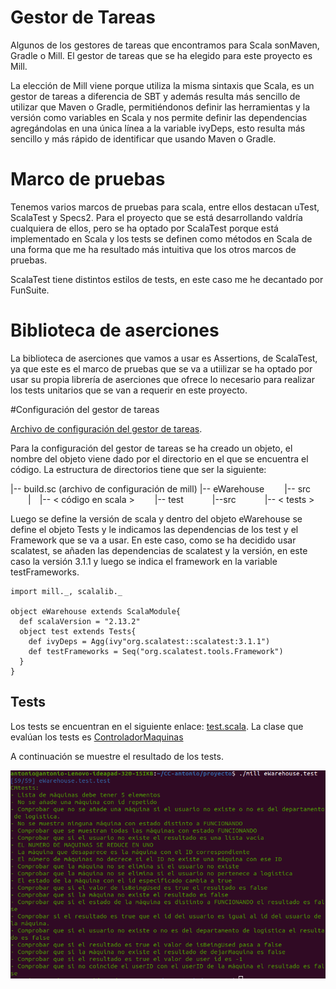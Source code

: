 # Gestor de Tareas

Algunos de los gestores de tareas que encontramos para Scala sonMaven, Gradle o Mill. El gestor de tareas que se ha elegido para este proyecto es Mill.

La elección de Mill viene porque utiliza la misma sintaxis que Scala, es un gestor de tareas a diferencia de SBT y además resulta más sencillo de utilizar que Maven o Gradle, permitiéndonos definir las herramientas y la versión como variables en Scala y nos permite definir las dependencias agregándolas en una única línea a la variable ivyDeps, esto resulta más sencillo y más rápido de identificar que usando Maven o Gradle.

# Marco de pruebas

Tenemos varios marcos de pruebas para scala, entre ellos destacan uTest, ScalaTest y Specs2. Para el proyecto que se está desarrollando valdría cualquiera de ellos, pero se ha optado por ScalaTest porque está implementado en Scala y los tests se definen como métodos en Scala de una forma que me ha resultado más intuitiva que los otros marcos de pruebas.

ScalaTest tiene distintos estilos de tests, en este caso me he decantado por FunSuite.


# Biblioteca de aserciones

La biblioteca de aserciones que vamos a usar es Assertions, de ScalaTest, ya que este es el marco de pruebas que se va a utiilizar se ha optado por usar su propia librería de aserciones que ofrece lo necesario para realizar los tests unitarios que se van a requerir en este proyecto.

#Configuración del gestor de tareas

[Archivo de configuración del gestor de tareas](https://github.com/antobalbis/CC-20-21-antoniobalbis/blob/main/build.sc).

Para la configuración del gestor de tareas se ha creado un objeto, el nombre del objeto viene dado por el directorio en el que se encuentra el código. La estructura de directorios tiene que ser la siguiente:

|-- build.sc (archivo de configuración de mill)
|-- eWarehouse
  |-- src
  | |-- < código en scala >
  |-- test
     |--src
        |-- < tests >

Luego se define la versión de scala y dentro del objeto eWarehouse se define el objeto Tests y le indicamos las dependencias de los test y el Framework que se va a usar. En este caso, como se ha decidido usar scalatest, se añaden las dependencias de scalatest y la versión, en este caso la versión 3.1.1 y luego se indica el framework en la variable testFrameworks.


```
import mill._, scalalib._

object eWarehouse extends ScalaModule{
  def scalaVersion = "2.13.2"
  object test extends Tests{
    def ivyDeps = Agg(ivy"org.scalatest::scalatest:3.1.1")
    def testFrameworks = Seq("org.scalatest.tools.Framework")
  }
}
```
## Tests

Los tests se encuentran en el siguiente enlace: [test.scala](https://github.com/antobalbis/CC-20-21-antoniobalbis/blob/main/eWarehouse/test/src/test.scala).
La clase que evalúan los tests es [ControladorMaquinas](https://github.com/antobalbis/CC-20-21-antoniobalbis/blob/main/eWarehouse/src/ControladorMaquinas.scala)

A continuación se muestre el resultado de los tests.

![Imagen tests](https://github.com/antobalbis/CC-20-21-antoniobalbis/blob/main/docs/imagenes/paso_tests_p2.png)

